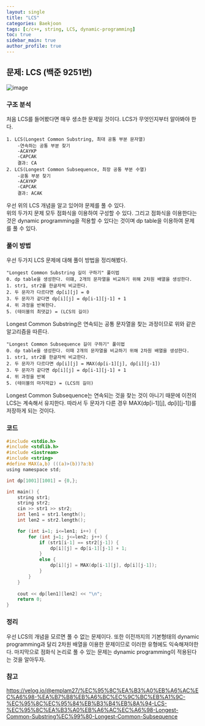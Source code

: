 ```yaml
---
layout: single  
title: "LCS"  
categories: Baekjoon  
tags: [c/c++, string, LCS, dynamic-programming]  
toc: true  
sidebar_main: true
author_profile: true
---  
```


## 문제: LCS (백준 9251번)  
![image](https://user-images.githubusercontent.com/68364886/154414725-63056d88-6b53-4dc0-a52c-b915b5d56afc.png)  
  
### 구조 분석  
처음 LCS를 들어봤다면 매우 생소한 문제일 것이다. LCS가 무엇인지부터 알아봐야 한다.  
```  
1. LCS(Longest Common Substring, 최대 공통 부분 문자열)
    -연속하는 공통 부분 찾기
    -ACAYKP
    -CAPCAK
    결과: CA
2. LCS(Longest Common Subsequence, 최장 공통 부분 수열)  
    -공통 부분 찾기
    -ACAYKP
    -CAPCAK
    결과: ACAK
```  
우선 위의 LCS 개념을 알고 있어야 문제를 풀 수 있다.  
위의 두가지 문제 모두 점화식을 이용하여 구성할 수 있다. 그리고 점화식을 이용한다는 것은 dynamic programming을 적용할 수 있다는 것이며 dp table을 이용하여 문제를 풀 수 있다.  
  
### 풀이 방법  
우선 두가지 LCS 문제에 대해 풀이 방법을 정리해봤다.  
```  
"Longest Common Substring 길이 구하기" 풀이법  
0. dp table을 생성한다. 이떄, 2개의 문자열을 비교하기 위해 2차원 배열을 생성한다.
1. str1, str2를 한글자씩 비교한다.  
2. 두 문자가 다르다면 dp[i][j] = 0
3. 두 문자가 같다면 dp[i][j] = dp[i-1][j-1] + 1  
4. 위 과정을 반복한다.  
5. (테이블의 최댓값) = (LCS의 길이)
```  
Longest Common Substring은 연속되는 공통 문자열을 찾는 과정이므로 위와 같은 알고리즘을 따른다.  
  
```
"Longest Common Subsequence 길이 구하기" 풀이법  
0. dp table을 생성한다. 이때 2개의 문자열을 비교하기 위해 2차원 배열을 생성한다. 
1. str1, str2를 한글자씩 비교한다.
2. 두 문자가 다르다면 dp[i][j] = MAX(dp[i-1][j], dp[i][j-1])
3. 두 문자가 같다면 dp[i][j] = dp[i-1][j-1] + 1
4. 위 과정을 반복
5. (테이블의 마지막값) = (LCS의 길이)
```  
Longest Common Subsequence는 연속되는 것을 찾는 것이 아니기 때문에 이전의 LCS는 계속해서 유지한다. 따라서 두 문자가 다른 경우 MAX(dp[i-1][j], dp[i][j-1])를 저장하게 되는 것이다.  
  
### 코드  
```c  
#include <stdio.h>
#include <stdlib.h>
#include <iostream>
#include <string>
#define MAX(a,b) (((a)>(b))?a:b)
using namespace std;

int dp[1001][1001] = {0,};

int main() {
    string str1;
    string str2;
    cin >> str1 >> str2;
    int len1 = str1.length();
    int len2 = str2.length();

    for (int i=1; i<=len1; i++) {
        for (int j=1; j<=len2; j++) {
            if (str1[i-1] == str2[j-1]) {
                dp[i][j] = dp[i-1][j-1] + 1;
            }
            else {
                dp[i][j] = MAX(dp[i-1][j], dp[i][j-1]);
            }
        }
    }
    
    cout << dp[len1][len2] << "\n";
    return 0;
}
```  
  
### 정리  
우선 LCS의 개념을 모르면 풀 수 없는 문제이다. 또한 이전까지의 기본형태의 dynamic programming과 달리 2차원 배열을 이용한 문제이므로 이러한 유형에도 익숙해져야한다. 마지막으로 점화식 논리로 풀 수 있는 문제는 dynamic programming이 적용된다는 것을 알아두자.  

### 참고  
<https://velog.io/@emplam27/%EC%95%8C%EA%B3%A0%EB%A6%AC%EC%A6%98-%EA%B7%B8%EB%A6%BC%EC%9C%BC%EB%A1%9C-%EC%95%8C%EC%95%84%EB%B3%B4%EB%8A%94-LCS-%EC%95%8C%EA%B3%A0%EB%A6%AC%EC%A6%98-Longest-Common-Substring%EC%99%80-Longest-Common-Subsequence>
